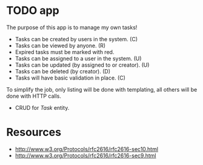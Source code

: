 TODO app
========
The purpose of this app is to manage my own tasks!

* Tasks can be created by users in the system. (C)
* Tasks can be viewed by anyone. (R)
* Expired tasks must be marked with red.
* Tasks can be assigned to a user in the system. (U) 
* Tasks can be updated (by assigned to or creator). (U)
* Tasks can be deleted (by creator). (D)
* Tasks will have basic validation in place. (C)

To simplify the job, only listing will be done with templating, all others will
be done with HTTP calls.

* CRUD for _Task_ entity.


Resources
=========
* http://www.w3.org/Protocols/rfc2616/rfc2616-sec10.html
* http://www.w3.org/Protocols/rfc2616/rfc2616-sec9.html